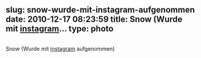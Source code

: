 slug: snow-wurde-mit-instagram-aufgenommen
date: 2010-12-17 08:23:59
title: Snow (Wurde mit [instagram](http://instagr.am)...
type: photo
---

<a href="http://instagr.am/p/lsDy/"><img src="{{@asset.url swerner/tumblr/2010-12-17-snow-wurde-mit-instagram-aufgenommen-8b0b8dff56.jpeg}}" alt=""/></a>

Snow (Wurde mit [instagram](http://instagr.am) aufgenommen)
